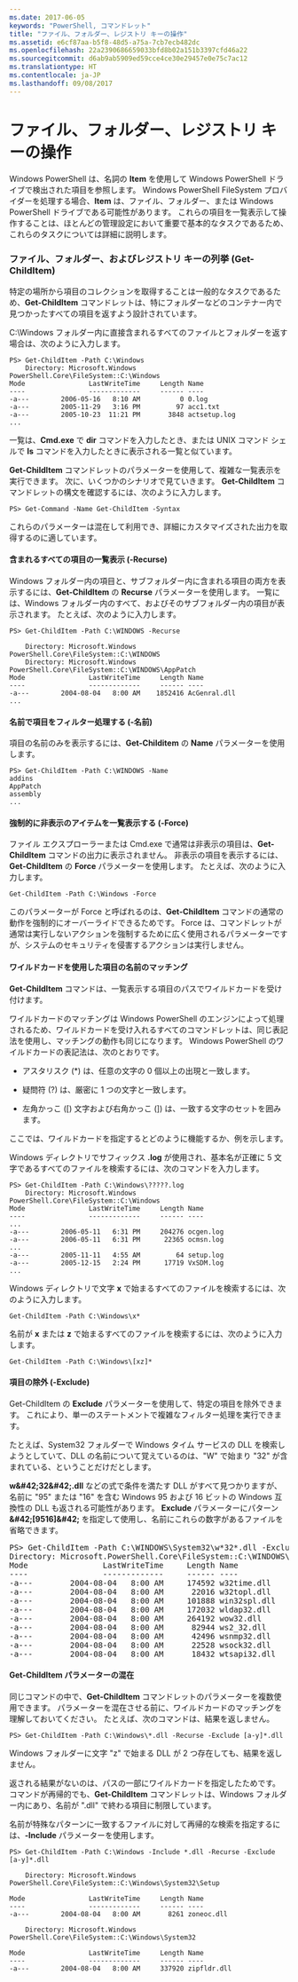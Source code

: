 ```yaml
---
ms.date: 2017-06-05
keywords: "PowerShell, コマンドレット"
title: "ファイル、フォルダー、レジストリ キーの操作"
ms.assetid: e6cf87aa-b5f8-48d5-a75a-7cb7ecb482dc
ms.openlocfilehash: 22a2390686659033bfd8b02a151b3397cfd46a22
ms.sourcegitcommit: d6ab9ab5909ed59cce4ce30e29457e0e75c7ac12
ms.translationtype: HT
ms.contentlocale: ja-JP
ms.lasthandoff: 09/08/2017
---
```

# <a name="working-with-files-folders-and-registry-keys"></a>ファイル、フォルダー、レジストリ キーの操作
Windows PowerShell は、名詞の **Item** を使用して Windows PowerShell ドライブで検出された項目を参照します。 Windows PowerShell FileSystem プロバイダーを処理する場合、**Item** は、ファイル、フォルダー、または Windows PowerShell ドライブである可能性があります。 これらの項目を一覧表示して操作することは、ほとんどの管理設定において重要で基本的なタスクであるため、これらのタスクについては詳細に説明します。

### <a name="enumerating-files-folders-and-registry-keys-get-childitem"></a>ファイル、フォルダー、およびレジストリ キーの列挙 (Get-ChildItem)
特定の場所から項目のコレクションを取得することは一般的なタスクであるため、**Get-ChildItem** コマンドレットは、特にフォルダーなどのコンテナー内で見つかったすべての項目を返すよう設計されています。

C:\\Windows フォルダー内に直接含まれるすべてのファイルとフォルダーを返す場合は、次のように入力します。

```
PS> Get-ChildItem -Path C:\Windows
    Directory: Microsoft.Windows PowerShell.Core\FileSystem::C:\Windows
Mode                LastWriteTime     Length Name
----                -------------     ------ ----
-a---        2006-05-16   8:10 AM          0 0.log
-a---        2005-11-29   3:16 PM         97 acc1.txt
-a---        2005-10-23  11:21 PM       3848 actsetup.log
...
```

一覧は、**Cmd.exe** で **dir** コマンドを入力したとき、または UNIX コマンド シェルで **ls** コマンドを入力したときに表示される一覧と似ています。

**Get-ChildItem** コマンドレットのパラメーターを使用して、複雑な一覧表示を実行できます。 次に、いくつかのシナリオで見ていきます。 **Get-ChildItem** コマンドレットの構文を確認するには、次のように入力します。

```
PS> Get-Command -Name Get-ChildItem -Syntax
```

これらのパラメーターは混在して利用でき、詳細にカスタマイズされた出力を取得するのに適しています。

#### <a name="listing-all-contained-items--recurse"></a>含まれるすべての項目の一覧表示 (-Recurse)
Windows フォルダー内の項目と、サブフォルダー内に含まれる項目の両方を表示するには、**Get-ChildItem** の **Recurse** パラメーターを使用します。 一覧には、Windows フォルダー内のすべて、およびそのサブフォルダー内の項目が表示されます。 たとえば、次のように入力します。

```
PS> Get-ChildItem -Path C:\WINDOWS -Recurse

    Directory: Microsoft.Windows PowerShell.Core\FileSystem::C:\WINDOWS
    Directory: Microsoft.Windows PowerShell.Core\FileSystem::C:\WINDOWS\AppPatch
Mode                LastWriteTime     Length Name
----                -------------     ------ ----
-a---        2004-08-04   8:00 AM    1852416 AcGenral.dll
...
```

#### <a name="filtering-items-by-name--name"></a>名前で項目をフィルター処理する (-名前)
項目の名前のみを表示するには、**Get-Childitem** の **Name** パラメーターを使用します。

```
PS> Get-ChildItem -Path C:\WINDOWS -Name
addins
AppPatch
assembly
...
```

#### <a name="forcibly-listing-hidden-items--force"></a>強制的に非表示のアイテムを一覧表示する (-Force)
ファイル エクスプローラーまたは Cmd.exe で通常は非表示の項目は、**Get-ChildItem** コマンドの出力に表示されません。 非表示の項目を表示するには、**Get-ChildItem** の **Force** パラメーターを使用します。 たとえば、次のように入力します。

```
Get-ChildItem -Path C:\Windows -Force
```

このパラメーターが Force と呼ばれるのは、**Get-ChildItem** コマンドの通常の動作を強制的にオーバーライドできるためです。 Force は、コマンドレットが通常は実行しないアクションを強制するために広く使用されるパラメーターですが、システムのセキュリティを侵害するアクションは実行しません。

#### <a name="matching-item-names-with-wildcards"></a>ワイルドカードを使用した項目の名前のマッチング
**Get-ChildItem** コマンドは、一覧表示する項目のパスでワイルドカードを受け付けます。

ワイルドカードのマッチングは Windows PowerShell のエンジンによって処理されるため、ワイルドカードを受け入れるすべてのコマンドレットは、同じ表記法を使用し、マッチングの動作も同じになります。 Windows PowerShell のワイルドカードの表記法は、次のとおりです。

- アスタリスク (\*) は、任意の文字の 0 個以上の出現と一致します。

- 疑問符 (?) は、厳密に 1 つの文字と一致します。

- 左角かっこ (\[) 文字および右角かっこ (]) は、一致する文字のセットを囲みます。

ここでは、ワイルドカードを指定するとどのように機能するか、例を示します。

Windows ディレクトリでサフィックス **.log** が使用され、基本名が正確に 5 文字であるすべてのファイルを検索するには、次のコマンドを入力します。

```
PS> Get-ChildItem -Path C:\Windows\?????.log
    Directory: Microsoft.Windows PowerShell.Core\FileSystem::C:\Windows
Mode                LastWriteTime     Length Name
----                -------------     ------ ----
...
-a---        2006-05-11   6:31 PM     204276 ocgen.log
-a---        2006-05-11   6:31 PM      22365 ocmsn.log
...
-a---        2005-11-11   4:55 AM         64 setup.log
-a---        2005-12-15   2:24 PM      17719 VxSDM.log
...
```

Windows ディレクトリで文字 **x** で始まるすべてのファイルを検索するには、次のように入力します。

```
Get-ChildItem -Path C:\Windows\x*
```

名前が **x** または **z** で始まるすべてのファイルを検索するには、次のように入力します。

```
Get-ChildItem -Path C:\Windows\[xz]*
```

#### <a name="excluding-items--exclude"></a>項目の除外 (-Exclude)
Get-ChildItem の **Exclude** パラメーターを使用して、特定の項目を除外できます。 これにより、単一のステートメントで複雑なフィルター処理を実行できます。

たとえば、System32 フォルダーで Windows タイム サービスの DLL を検索しようとしていて、DLL の名前について覚えているのは、"W" で始まり "32" が含まれている、ということだけだとします。

**w\&#42;32\&#42;.dll** などの式で条件を満たす DLL がすべて見つかりますが、名前に "95" または "16" を含む Windows 95 および 16 ビットの Windows 互換性の DLL も返される可能性があります。 **Exclude** パラメーターにパターン **\&#42;\[9516]\&#42;** を指定して使用し、名前にこれらの数字があるファイルを省略できます。

<pre>PS> Get-ChildItem -Path C:\WINDOWS\System32\w*32*.dll -Exclude *[9516]*
Directory: Microsoft.PowerShell.Core\FileSystem::C:\WINDOWS\System32
Mode                LastWriteTime     Length Name
----                -------------     ------ ----
-a---        2004-08-04   8:00 AM     174592 w32time.dll
-a---        2004-08-04   8:00 AM      22016 w32topl.dll
-a---        2004-08-04   8:00 AM     101888 win32spl.dll
-a---        2004-08-04   8:00 AM     172032 wldap32.dll
-a---        2004-08-04   8:00 AM     264192 wow32.dll
-a---        2004-08-04   8:00 AM      82944 ws2_32.dll
-a---        2004-08-04   8:00 AM      42496 wsnmp32.dll
-a---        2004-08-04   8:00 AM      22528 wsock32.dll
-a---        2004-08-04   8:00 AM      18432 wtsapi32.dll</pre>

#### <a name="mixing-get-childitem-parameters"></a>Get-ChildItem パラメーターの混在
同じコマンドの中で、**Get-ChildItem** コマンドレットのパラメーターを複数使用できます。 パラメーターを混在させる前に、ワイルドカードのマッチングを理解しておいてください。 たとえば、次のコマンドは、結果を返しません。

```
PS> Get-ChildItem -Path C:\Windows\*.dll -Recurse -Exclude [a-y]*.dll
```

Windows フォルダーに文字 "z" で始まる DLL が 2 つ存在しても、結果を返しません。

返される結果がないのは、パスの一部にワイルドカードを指定したためです。 コマンドが再帰的でも、**Get-ChildItem** コマンドレットは、Windows フォルダー内にあり、名前が ".dll" で終わる項目に制限しています。

名前が特殊なパターンに一致するファイルに対して再帰的な検索を指定するには、**-Include** パラメーターを使用します。

```
PS> Get-ChildItem -Path C:\Windows -Include *.dll -Recurse -Exclude [a-y]*.dll

    Directory: Microsoft.Windows PowerShell.Core\FileSystem::C:\Windows\System32\Setup

Mode                LastWriteTime     Length Name
----                -------------     ------ ----
-a---        2004-08-04   8:00 AM       8261 zoneoc.dll

    Directory: Microsoft.Windows PowerShell.Core\FileSystem::C:\Windows\System32

Mode                LastWriteTime     Length Name
----                -------------     ------ ----
-a---        2004-08-04   8:00 AM     337920 zipfldr.dll
```

